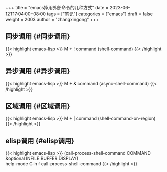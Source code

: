 +++
title = "emacs掉用外部命令的几种方式"
date = 2023-06-12T17:04:00+08:00
tags = ["笔记"]
categories = ["emacs"]
draft = false
weight = 2003
author = "zhangxingong"
+++

## 同步调用 {#同步调用}

{{< highlight emacs-lisp >}}
M + ! command (shell-command)
{{< /highlight >}}


## 异步调用 {#异步调用}

{{< highlight emacs-lisp >}}
M + & command (async-shell-command)
{{< /highlight >}}


## 区域调用 {#区域调用}

{{< highlight emacs-lisp >}}
M + | command (shell-command-on-region)
{{< /highlight >}}


## elisp调用 {#elisp调用}

{{< highlight emacs-lisp >}}
(call-process-shell-command COMMAND &optional INFILE BUFFER DISPLAY)<br>
help-mode C-h f  call-process-shell-command
{{< /highlight >}}
